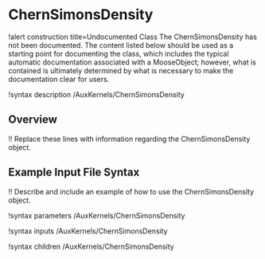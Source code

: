 # ChernSimonsDensity

!alert construction title=Undocumented Class
The ChernSimonsDensity has not been documented. The content listed below should be used as a starting point for
documenting the class, which includes the typical automatic documentation associated with a
MooseObject; however, what is contained is ultimately determined by what is necessary to make the
documentation clear for users.

!syntax description /AuxKernels/ChernSimonsDensity

## Overview

!! Replace these lines with information regarding the ChernSimonsDensity object.

## Example Input File Syntax

!! Describe and include an example of how to use the ChernSimonsDensity object.

!syntax parameters /AuxKernels/ChernSimonsDensity

!syntax inputs /AuxKernels/ChernSimonsDensity

!syntax children /AuxKernels/ChernSimonsDensity
